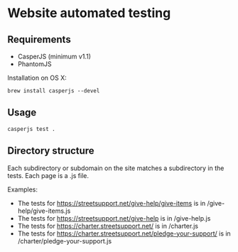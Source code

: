 # Website automated testing

## Requirements
- CasperJS (minimum v1.1)
- PhantomJS

Installation on OS X:
```
brew install casperjs --devel
```

## Usage
```
casperjs test .
```

## Directory structure
Each subdirectory or subdomain on the site matches a subdirectory in the tests. Each page is a .js file.

Examples:
- The tests for https://streetsupport.net/give-help/give-items is in /give-help/give-items.js
- The tests for https://streetsupport.net/give-help is in /give-help.js
- The tests for https://charter.streetsupport.net/ is in /charter.js
- The tests for https://charter.streetsupport.net/pledge-your-support/ is in /charter/pledge-your-support.js

